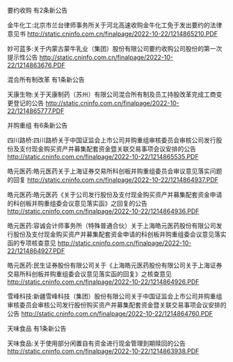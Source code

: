 要约收购 有2条新公告 

金牛化工:北京市兰台律师事务所关于河北高速收购金牛化工免于发出要约的法律意见书 http://static.cninfo.com.cn/finalpage/2022-10-22/1214865210.PDF 

妙可蓝多:关于内蒙古蒙牛乳业（集团）股份有限公司要约收购公司股份的第一次提示性公告 http://static.cninfo.com.cn/finalpage/2022-10-22/1214863676.PDF 

混合所有制改革 有1条新公告 

天康生物:关于天康制药（苏州）有限公司混合所有制及员工持股改革完成工商变更登记的公告 http://static.cninfo.com.cn/finalpage/2022-10-22/1214865777.PDF 

并购重组 有6条新公告 

四川路桥:四川路桥关于中国证监会上市公司并购重组审核委员会审核公司发行股份及支付现金购买资产并募集配套资金暨关联交易事项会议安排的公告 http://static.cninfo.com.cn/finalpage/2022-10-22/1214865535.PDF 

皓元医药:皓元医药关于上海证券交易所科创板并购重组委员会审议意见落实问题的回复 http://static.cninfo.com.cn/finalpage/2022-10-22/1214864937.PDF 

皓元医药:皓元医药《关于公司发行股份及支付现金购买资产并募集配套资金申请的科创板并购重组委会议意见落实函》之回复的公告 http://static.cninfo.com.cn/finalpage/2022-10-22/1214864936.PDF 

皓元医药:容诚会计师事务所（特殊普通合伙）关于上海皓元医药股份有限公司发行股份及支付现金购买资产并募集配套资金申请的科创板并购重组委会议意见落实函的专项核查意见 http://static.cninfo.com.cn/finalpage/2022-10-22/1214864927.PDF 

皓元医药:民生证券股份有限公司关于《上海皓元医药股份有限公司关于上海证券交易所科创板并购重组委会议意见落实函的回复》之核查意见 http://static.cninfo.com.cn/finalpage/2022-10-22/1214864926.PDF 

雪峰科技:新疆雪峰科技（集团）股份有限公司关于中国证监会上市公司并购重组审核委员会审核公司发行股份购买资产并募集配套资金暨关联交易事项会议安排的公告 http://static.cninfo.com.cn/finalpage/2022-10-22/1214864760.PDF 

天味食品 有1条新公告 

天味食品:关于使用部分闲置自有资金进行现金管理到期赎回的公告 http://static.cninfo.com.cn/finalpage/2022-10-22/1214863938.PDF 

